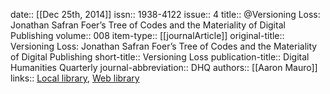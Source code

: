 date:: [[Dec 25th, 2014]]
issn:: 1938-4122
issue:: 4
title:: @Versioning Loss: Jonathan Safran Foer’s Tree of Codes and the Materiality of Digital Publishing
volume:: 008
item-type:: [[journalArticle]]
original-title:: Versioning Loss: Jonathan Safran Foer’s Tree of Codes and the Materiality of Digital Publishing
short-title:: Versioning Loss
publication-title:: Digital Humanities Quarterly
journal-abbreviation:: DHQ
authors:: [[Aaron Mauro]]
links:: [Local library](zotero://select/groups/2386895/items/IN96Y8RA), [Web library](https://www.zotero.org/groups/2386895/items/IN96Y8RA)
